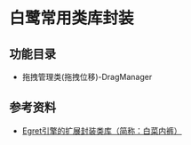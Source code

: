 # 白鹭常用类库封装

## 功能目录
+ 拖拽管理类(拖拽位移)-DragManager


## 参考资料
+ [Egret引擎的扩展封装类库（简称：白菜内裤）](https://github.com/d8q8/LcpLib_Egret)